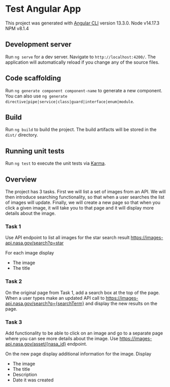 # Test Angular App

This project was generated with [Angular CLI](https://github.com/angular/angular-cli) version 13.3.0.
Node v14.17.3
NPM v8.1.4

## Development server

Run `ng serve` for a dev server. Navigate to `http://localhost:4200/`. The application will automatically reload if you change any of the source files.

## Code scaffolding

Run `ng generate component component-name` to generate a new component. You can also use `ng generate directive|pipe|service|class|guard|interface|enum|module`.

## Build

Run `ng build` to build the project. The build artifacts will be stored in the `dist/` directory.

## Running unit tests

Run `ng test` to execute the unit tests via [Karma](https://karma-runner.github.io).

## Overview

The project has 3 tasks. First we will list a set of images from an API. We will then introduce searching functionality, so that when a user searches the list of images will update. Finally, we will create a new page so that when you click a given image, it will take you to that page and it will display more details about the image.

### Task 1

Use API endpoint to list all images for the star search result https://images-api.nasa.gov/search?q=star

For each image display
- The image
- The title

### Task 2

On the original page from Task 1, add a search box at the top of the page. When a user types make an updated API call to https://images-api.nasa.gov/search?q={searchTerm} and display the new results on the page.

### Task 3

Add functionality to be able to click on an image and go to a separate page where you can see more details about the image. Use https://images-api.nasa.gov/asset/{nasa_id} endpoint.

On the new page display additional information for the image. Display
- The image
- The title
- Description
- Date it was created
